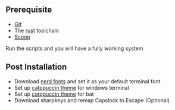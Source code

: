 ## Prerequisite
- [Git](https://git-scm.com/)
- The [rust](https://www.rust-lang.org/learn/get-started) toolchain
- [Scoop](https://scoop.sh/)

Run the scripts and you will have a fully working system

## Post Installation
- Download [nerd fonts](https://www.nerdfonts.com/) and set it as your default terminal font
- Set up [catppuccin theme](https://github.com/catppuccin/windows-terminal) for windows terminal
- Set up [catppuccin theme](https://github.com/catppuccin/bat) for bat
- Download sharpkeys and remap Capslock to Escape (Optional)
